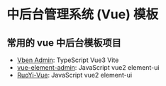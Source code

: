 # 中后台管理系统 (Vue) 模板

## 常用的 vue 中后台模板项目

- [Vben Admin](https://anncwb.github.io/vue-vben-admin-doc/): TypeScript Vue3 Vite
- [vue-element-admin](https://panjiachen.github.io/vue-element-admin-site/zh/guide/): JavaScript vue2 element-ui
- [RuoYi-Vue](https://doc.ruoyi.vip/ruoyi-vue/): JavaScript vue2 element-ui
